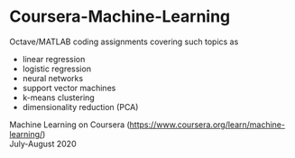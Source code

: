# Coursera-Machine-Learning

Octave/MATLAB coding assignments covering such topics as
<ul>
  <li> linear regression </li>
  <li> logistic regression </li>
  <li> neural networks </li>
  <li> support vector machines </li>
  <li> k-means clustering </li>
  <li> dimensionality reduction (PCA) </li>
</ul>

Machine Learning on Coursera (https://www.coursera.org/learn/machine-learning/) <br>
July-August 2020
    
  
